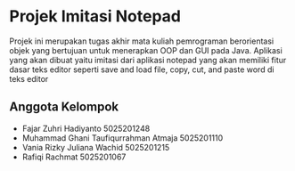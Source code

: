 # Projek Imitasi Notepad
Projek ini merupakan tugas akhir mata kuliah pemrograman berorientasi objek yang bertujuan untuk menerapkan OOP dan GUI pada Java.
Aplikasi yang akan dibuat yaitu imitasi dari aplikasi notepad yang akan memiliki fitur dasar teks editor seperti save and load file,
copy, cut, and paste word di teks editor

## Anggota Kelompok
- Fajar Zuhri Hadiyanto 5025201248
- Muhammad Ghani Taufiqurrahman Atmaja 5025201110
- Vania Rizky Juliana Wachid 5025201215
- Rafiqi Rachmat 5025201067